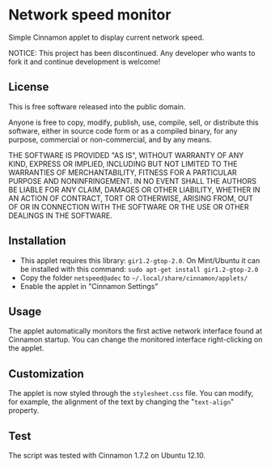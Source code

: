 Network speed monitor
=====================

Simple Cinnamon applet to display current network speed.

NOTICE: This project has been discontinued. Any developer who wants to fork it and continue development is welcome!


License
-------
This is free software released into the public domain.

Anyone is free to copy, modify, publish, use, compile, sell, or
distribute this software, either in source code form or as a compiled
binary, for any purpose, commercial or non-commercial, and by any
means.

THE SOFTWARE IS PROVIDED "AS IS", WITHOUT WARRANTY OF ANY KIND,
EXPRESS OR IMPLIED, INCLUDING BUT NOT LIMITED TO THE WARRANTIES OF
MERCHANTABILITY, FITNESS FOR A PARTICULAR PURPOSE AND NONINFRINGEMENT.
IN NO EVENT SHALL THE AUTHORS BE LIABLE FOR ANY CLAIM, DAMAGES OR
OTHER LIABILITY, WHETHER IN AN ACTION OF CONTRACT, TORT OR OTHERWISE,
ARISING FROM, OUT OF OR IN CONNECTION WITH THE SOFTWARE OR THE USE OR
OTHER DEALINGS IN THE SOFTWARE.


Installation
------------

- This applet requires this library: `gir1.2-gtop-2.0`. On Mint/Ubuntu it can be installed with this command:
`sudo apt-get install gir1.2-gtop-2.0`
- Copy the folder `netspeed@adec` to `~/.local/share/cinnamon/applets/`
- Enable the applet in "Cinnamon Settings"


Usage
-----

The applet automatically monitors the first active network interface found at Cinnamon startup. You can change the monitored interface right-clicking on the applet.


Customization
-------------

The applet is now styled through the `stylesheet.css` file. You can modify, for example, the alignment of the text by changing the "`text-align`" property.


Test
----

The script was tested with Cinnamon 1.7.2 on Ubuntu 12.10.
